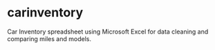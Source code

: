 # carinventory
Car Inventory spreadsheet using Microsoft Excel for data cleaning and comparing miles and models. 
